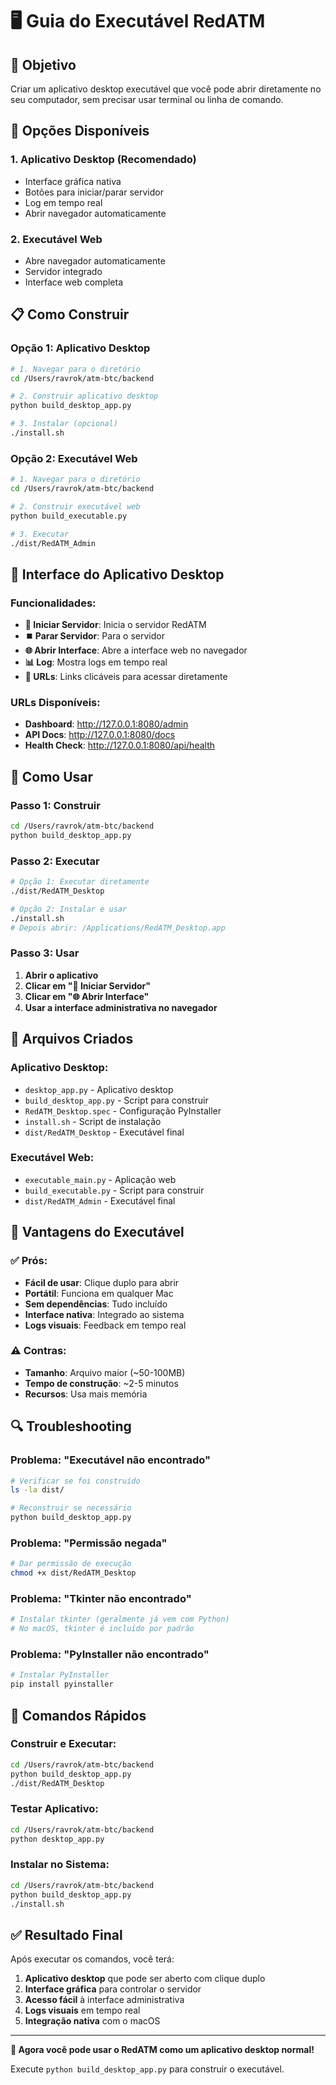 # 🖥️ Guia do Executável RedATM

## 🎯 **Objetivo**

Criar um aplicativo desktop executável que você pode abrir diretamente no seu computador, sem precisar usar terminal ou linha de comando.

## 🚀 **Opções Disponíveis**

### 1. **Aplicativo Desktop (Recomendado)**
- Interface gráfica nativa
- Botões para iniciar/parar servidor
- Log em tempo real
- Abrir navegador automaticamente

### 2. **Executável Web**
- Abre navegador automaticamente
- Servidor integrado
- Interface web completa

## 📋 **Como Construir**

### **Opção 1: Aplicativo Desktop**

```bash
# 1. Navegar para o diretório
cd /Users/ravrok/atm-btc/backend

# 2. Construir aplicativo desktop
python build_desktop_app.py

# 3. Instalar (opcional)
./install.sh
```

### **Opção 2: Executável Web**

```bash
# 1. Navegar para o diretório
cd /Users/ravrok/atm-btc/backend

# 2. Construir executável web
python build_executable.py

# 3. Executar
./dist/RedATM_Admin
```

## 🎨 **Interface do Aplicativo Desktop**

### **Funcionalidades:**
- **🚀 Iniciar Servidor**: Inicia o servidor RedATM
- **⏹️ Parar Servidor**: Para o servidor
- **🌐 Abrir Interface**: Abre a interface web no navegador
- **📊 Log**: Mostra logs em tempo real
- **🔗 URLs**: Links clicáveis para acessar diretamente

### **URLs Disponíveis:**
- **Dashboard**: http://127.0.0.1:8080/admin
- **API Docs**: http://127.0.0.1:8080/docs
- **Health Check**: http://127.0.0.1:8080/api/health

## 🔧 **Como Usar**

### **Passo 1: Construir**
```bash
cd /Users/ravrok/atm-btc/backend
python build_desktop_app.py
```

### **Passo 2: Executar**
```bash
# Opção 1: Executar diretamente
./dist/RedATM_Desktop

# Opção 2: Instalar e usar
./install.sh
# Depois abrir: /Applications/RedATM_Desktop.app
```

### **Passo 3: Usar**
1. **Abrir o aplicativo**
2. **Clicar em "🚀 Iniciar Servidor"**
3. **Clicar em "🌐 Abrir Interface"**
4. **Usar a interface administrativa no navegador**

## 📁 **Arquivos Criados**

### **Aplicativo Desktop:**
- `desktop_app.py` - Aplicativo desktop
- `build_desktop_app.py` - Script para construir
- `RedATM_Desktop.spec` - Configuração PyInstaller
- `install.sh` - Script de instalação
- `dist/RedATM_Desktop` - Executável final

### **Executável Web:**
- `executable_main.py` - Aplicação web
- `build_executable.py` - Script para construir
- `dist/RedATM_Admin` - Executável final

## 🎯 **Vantagens do Executável**

### **✅ Prós:**
- **Fácil de usar**: Clique duplo para abrir
- **Portátil**: Funciona em qualquer Mac
- **Sem dependências**: Tudo incluído
- **Interface nativa**: Integrado ao sistema
- **Logs visuais**: Feedback em tempo real

### **⚠️ Contras:**
- **Tamanho**: Arquivo maior (~50-100MB)
- **Tempo de construção**: ~2-5 minutos
- **Recursos**: Usa mais memória

## 🔍 **Troubleshooting**

### **Problema: "Executável não encontrado"**
```bash
# Verificar se foi construído
ls -la dist/

# Reconstruir se necessário
python build_desktop_app.py
```

### **Problema: "Permissão negada"**
```bash
# Dar permissão de execução
chmod +x dist/RedATM_Desktop
```

### **Problema: "Tkinter não encontrado"**
```bash
# Instalar tkinter (geralmente já vem com Python)
# No macOS, tkinter é incluído por padrão
```

### **Problema: "PyInstaller não encontrado"**
```bash
# Instalar PyInstaller
pip install pyinstaller
```

## 🚀 **Comandos Rápidos**

### **Construir e Executar:**
```bash
cd /Users/ravrok/atm-btc/backend
python build_desktop_app.py
./dist/RedATM_Desktop
```

### **Testar Aplicativo:**
```bash
cd /Users/ravrok/atm-btc/backend
python desktop_app.py
```

### **Instalar no Sistema:**
```bash
cd /Users/ravrok/atm-btc/backend
python build_desktop_app.py
./install.sh
```

## ✅ **Resultado Final**

Após executar os comandos, você terá:

1. **Aplicativo desktop** que pode ser aberto com clique duplo
2. **Interface gráfica** para controlar o servidor
3. **Acesso fácil** à interface administrativa
4. **Logs visuais** em tempo real
5. **Integração nativa** com o macOS

---

**🎉 Agora você pode usar o RedATM como um aplicativo desktop normal!**

Execute `python build_desktop_app.py` para construir o executável. 